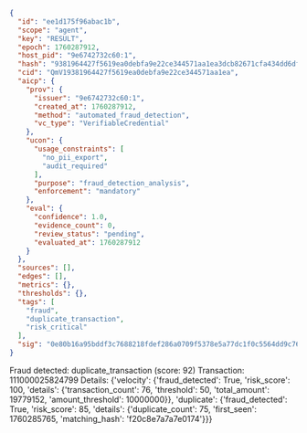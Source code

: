 ```json
{
  "id": "ee1d175f96abac1b",
  "scope": "agent",
  "key": "RESULT",
  "epoch": 1760287912,
  "host_pid": "9e6742732c60:1",
  "hash": "9381964427f5619ea0debfa9e22ce344571aa1ea3dcb82671cfa434dd6df6503",
  "cid": "QmV19381964427f5619ea0debfa9e22ce344571aa1ea",
  "aicp": {
    "prov": {
      "issuer": "9e6742732c60:1",
      "created_at": 1760287912,
      "method": "automated_fraud_detection",
      "vc_type": "VerifiableCredential"
    },
    "ucon": {
      "usage_constraints": [
        "no_pii_export",
        "audit_required"
      ],
      "purpose": "fraud_detection_analysis",
      "enforcement": "mandatory"
    },
    "eval": {
      "confidence": 1.0,
      "evidence_count": 0,
      "review_status": "pending",
      "evaluated_at": 1760287912
    }
  },
  "sources": [],
  "edges": [],
  "metrics": {},
  "thresholds": {},
  "tags": [
    "fraud",
    "duplicate_transaction",
    "risk_critical"
  ],
  "sig": "0e80b16a95bddf3c7688218fdef286a0709f5378e5a77dc1f0c5564dd9c763b3"
}
```

Fraud detected: duplicate_transaction (score: 92)
Transaction: 111000025824799
Details: {'velocity': {'fraud_detected': True, 'risk_score': 100, 'details': {'transaction_count': 76, 'threshold': 50, 'total_amount': 19779152, 'amount_threshold': 10000000}}, 'duplicate': {'fraud_detected': True, 'risk_score': 85, 'details': {'duplicate_count': 75, 'first_seen': 1760285765, 'matching_hash': 'f20c8e7a7a7e0174'}}}